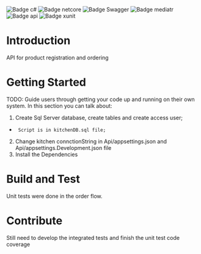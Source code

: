 ![Badge c#](https://img.shields.io/badge/C%23-100%25-green) ![Badge netcore](https://img.shields.io/badge/%20-.Net%20Core-green)  ![Badge Swagger](https://img.shields.io/badge/-swagger-green) ![Badge mediatr](https://img.shields.io/badge/-mediatr-green) ![Badge api](https://img.shields.io/badge/-API-green) ![Badge xunit](https://img.shields.io/badge/-XUnit-green) 

# Introduction 
API for product registration and ordering

# Getting Started
TODO: Guide users through getting your code up and running on their own system. In this section you can talk about:
1.	Create Sql Server database, create tables and create access user;
-      Script is in kitchenDB.sql file;
2.	Change kitchen connctionString in Api/appsettings.json and Api/appsettings.Development.json file
3.	Install the Dependencies

# Build and Test
Unit tests were done in the order flow.

# Contribute
Still need to develop the integrated tests and finish the unit test code coverage
